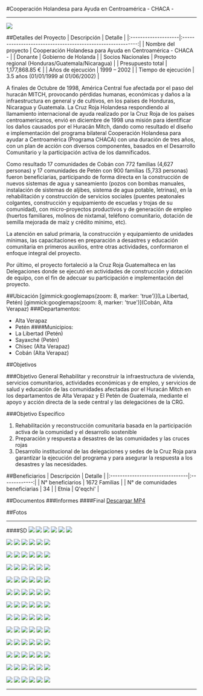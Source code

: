 #Cooperación Holandesa para Ayuda en Centroamérica - CHACA -
- - - - - - - - - - - - - - - - - - - - - - - - - - - - - - - - - - -

![](p02-chaca/chaca-portada-45.jpg)

##Detalles del Proyecto
| Descripción         | Detalle                                                     |
|:--------------------|:-----------------------------------------------------------:|
| Nombre del proyecto | Cooperación Holandesa para Ayuda en Centroamérica - CHACA - |
| Donante             | Gobierno de Holanda |
| Socios Nacionales   | Proyecto regional (Honduras/Guatemala/Nicaragua) |
| Presupuesto total   | 1,177,868.85 € |
| Años de ejecución   | 1999 – 2002 |
| Tiempo de ejecución | 3.5 años (01/01/1999 al 01/06/2002) |

A finales de Octubre de 1998, América Central fue afectada por el paso del huracán MITCH, provocando pérdidas humanas, económicas y daños a la infraestructura en general y de cultivos, en los países de Honduras, Nicaragua y Guatemala. La Cruz Roja Holandesa respondiendo al llamamiento internacional de ayuda realizado por la Cruz Roja de los países centroamericanos, envió en diciembre de 1998 una misión para identificar los daños causados por el Huracán Mitch, dando como resultado el diseño e implementación del programa bilateral Cooperación Holandesa para ayudar a Centroamérica (Programa CHACA) con una duración de tres años, con un plan de acción con diversos componentes, basados en el Desarrollo Comunitario y la participación activa de los damnificados.

Como resultado 17 comunidades de Cobán con 772 familias (4,627 personas) y 17 comunidades de Petén con 900 familias (5,733 personas) fueron beneficiarias, participando de forma directa en la construcción de nuevos sistemas de agua y saneamiento (pozos con bombas manuales, instalación de sistemas de aljibes, sistema de agua potable, letrinas), en la rehabilitación y construcción de servicios sociales (puentes peatonales colgantes, construcción y equipamiento de escuelas y trojas de su comunidad), con micro-proyectos productivos y de generación de empleo (huertos familiares, molinos de nixtamal, teléfono comunitario, dotación de semilla mejorada de maíz y crédito mínimo, etc).

La atención en salud primaria, la construcción y equipamiento de unidades mínimas, las capacitaciones en preparación a desastres y educación comunitaria en primeros auxilios, entre otras actividades, conformaron el enfoque integral del proyecto.

Por último, el proyecto fortaleció a la Cruz Roja Guatemalteca en las Delegaciones donde se ejecutó en actividades de construcción y dotación de equipo, con el fin de adecuar su participación e implementación del proyecto.

##Ubicación
[gimmick:googlemaps(zoom: 8, marker: 'true')](La Libertad, Petén)
[gimmick:googlemaps(zoom: 8, marker: 'true')](Cobán, Alta Verapaz)
###Departamentos:
* Alta Verapaz
* Petén
####Municipios:
* La Libertad (Petén)
* Sayaxché (Petén)
* Chisec (Alta Verapaz)
* Cobán (Alta Verapaz)


##Objetivos

###Objetivo General
Rehabilitar y reconstruir la infraestructura de vivienda, servicios comunitarios, actividades económicas y de empleo, y servicios de salud y educación de las comunidades afectadas por el Huracán Mitch en los departamentos de Alta Verapaz y El Petén de Guatemala, mediante el apoyo y acción directa de la sede central y las  delegaciónes de la CRG.

###Objetivo Específico
1. Rehabilitación y reconstrucción comunitaria basada en la participación activa de la comunidad y el desarrollo sostenible
2. Preparación y respuesta a desastres de las comunidades y las cruces rojas
3. Desarrollo institucional de las delegaciones y sedes de la Cruz Roja para garantizar la ejecución del programa y para asegurar la respuesta a los desastres y las necesidades.

##Beneficiarios
| Descripción                     | Detalle       |
|:--------------------------------|:-------------:|
| N° beneficiarios                | 1672 Familias |
| N° de comunidades beneficiarias | 34            |
| Etnia                           | Q'eqchi'      |


##Documentos
###Informes
####Final
[](http://youtu.be/T1d_02MlYEM)
<a class="descarga-pdf" href="p02-chaca/2-informes/informe_final.mp4">Descargar MP4</a>

##Fotos
- - -

####SD
![](p02-chaca/6-fotografias/01.jpg)
![](p02-chaca/6-fotografias/02.JPG)
![](p02-chaca/6-fotografias/04.JPG)
![](p02-chaca/6-fotografias/05-champey.JPG)
![](p02-chaca/6-fotografias/07.JPG)
![](p02-chaca/6-fotografias/08-catarata.JPG)

![](p02-chaca/6-fotografias/09.JPG)
![](p02-chaca/6-fotografias/11.JPG)
![](p02-chaca/6-fotografias/12.JPG)
![](p02-chaca/6-fotografias/13.JPG)
![](p02-chaca/6-fotografias/25.JPG)
![](p02-chaca/6-fotografias/26.JPG)

![](p02-chaca/6-fotografias/15.JPG)
![](p02-chaca/6-fotografias/17.JPG)
![](p02-chaca/6-fotografias/18.JPG)
![](p02-chaca/6-fotografias/19.JPG)
![](p02-chaca/6-fotografias/20.JPG)
![](p02-chaca/6-fotografias/23.JPG)

![](p02-chaca/6-fotografias/30.JPG)
![](p02-chaca/6-fotografias/31.JPG)
![](p02-chaca/6-fotografias/33.JPG)
![](p02-chaca/6-fotografias/34.JPG)
![](p02-chaca/6-fotografias/35.JPG)
![](p02-chaca/6-fotografias/36.JPG)

![](p02-chaca/6-fotografias/37.JPG)
![](p02-chaca/6-fotografias/38.JPG)
![](p02-chaca/6-fotografias/39.JPG)
![](p02-chaca/6-fotografias/42.JPG)
![](p02-chaca/6-fotografias/43.JPG)
![](p02-chaca/6-fotografias/44.JPG)

![](p02-chaca/6-fotografias/45.JPG)
![](p02-chaca/6-fotografias/46.JPG)
![](p02-chaca/6-fotografias/49.JPG)
![](p02-chaca/6-fotografias/50.JPG)
![](p02-chaca/6-fotografias/53.JPG)
![](p02-chaca/6-fotografias/56.JPG)

![](p02-chaca/6-fotografias/57.JPG)
![](p02-chaca/6-fotografias/58.JPG)
![](p02-chaca/6-fotografias/59.JPG)
![](p02-chaca/6-fotografias/62.JPG)
![](p02-chaca/6-fotografias/65.JPG)
![](p02-chaca/6-fotografias/66.JPG)

![](p02-chaca/6-fotografias/67.JPG)
![](p02-chaca/6-fotografias/68.JPG)
![](p02-chaca/6-fotografias/71.JPG)
![](p02-chaca/6-fotografias/72.JPG)
![](p02-chaca/6-fotografias/75.JPG)
![](p02-chaca/6-fotografias/76.JPG)

![](p02-chaca/6-fotografias/80.JPG)
![](p02-chaca/6-fotografias/81.JPG)
![](p02-chaca/6-fotografias/82.JPG)
![](p02-chaca/6-fotografias/87.JPG)
![](p02-chaca/6-fotografias/88.JPG)
![](p02-chaca/6-fotografias/89.JPG)

![](p02-chaca/6-fotografias/90.JPG)
![](p02-chaca/6-fotografias/40.JPG)
![](p02-chaca/6-fotografias/41.JPG)
![](p02-chaca/6-fotografias/47.JPG)
![](p02-chaca/6-fotografias/32.JPG)
![](p02-chaca/6-fotografias/54.JPG)

![](p02-chaca/6-fotografias/55.JPG)
![](p02-chaca/6-fotografias/73.JPG)
![](p02-chaca/6-fotografias/74.JPG)
![](p02-chaca/6-fotografias/03.JPG)
![](p02-chaca/6-fotografias/06.JPG)
![](p02-chaca/6-fotografias/07.JPG)

![](p02-chaca/6-fotografias/22.JPG)
![](p02-chaca/6-fotografias/24.JPG)
![](p02-chaca/6-fotografias/29.JPG)
![](p02-chaca/6-fotografias/48.JPG)
![](p02-chaca/6-fotografias/60.JPG)
![](p02-chaca/6-fotografias/61.JPG)

![](p02-chaca/6-fotografias/64.JPG)
![](p02-chaca/6-fotografias/77.JPG)
![](p02-chaca/6-fotografias/78.JPG)
![](p02-chaca/6-fotografias/14.JPG)
![](p02-chaca/6-fotografias/21.JPG)
![](p02-chaca/6-fotografias/27.JPG)


- - - - - - - - - - - - - - - - - - - - - - - - - - - - - - - - - - -

[p01]: proyectos/p01.md	"Programa para el Desarrollo"
[p02]: proyectos/p02.md	"Cooperación Holandesa para Ayuda en Centroamérica -CHACA-"
[p03]: proyectos/p03.md	"Atención a la salud preventiva, agua y saneamiento en 12 comunidades de Alta Verapaz, Guatemala"
[p04]: proyectos/p04.md	"Fortalecimiento de las Capacidades para la mitigación de desastres en el Municipio de Cobán y 30 comunidades de la cuenca del Río Chixoy"
[p05]: proyectos/p05.md	"Reduciendo los Riesgos en Comunidades Vulnerables del  Municipio de Santo Domingo, Departamento de Suchitepéquez, Guatemala"
[p06]: proyectos/p06.md	"Fortaleciendo capacidades ante los riesgos de Cambio Climático en el Oriente de Guatemala"
[p07]: proyectos/p07.md	"Reducción de Vulnerabilidades ante los efectos del Cambio Climático en Guatemala, Fase II"
[p08]: proyectos/p08.md	"Trabajando juntos podemos reducir los riesgos en las comunidades vulnerables de Champerico y Retalhuleu, Guatemala"
[p09]: proyectos/p09.md	"Respuesta inmediata ante las inundaciones provocadas por la Tormenta AGATHA, en la región suroccidente de Guatemala"
[p10]: proyectos/p10.md	"Fortaleciendo la Resiliencia de las comunidades ante los efectos de los desastres en parcelamiento La Máquina, Suchitepéquez y Retalhuleu"
[p11]: proyectos/p11.md	"Reducción del riesgo de desastres incrementados por el Cambio Climático"
[p12]: proyectos/p12.md	"Respuesta Inmediata a los efectos de los sismos en el departamento de Santa Rosa, Guatemala"
[p13]: proyectos/p13.md	"Aumentando la resiliencia ante los desastres en el departamento del Peten, Guatemala"
[p14]: proyectos/p14.md	"Mejorando la Salud Materno Neonatal de Comunidades Vulnerables de San Marcos, Guatemala"

<script type="text/javascript">$('.media').media();</script>